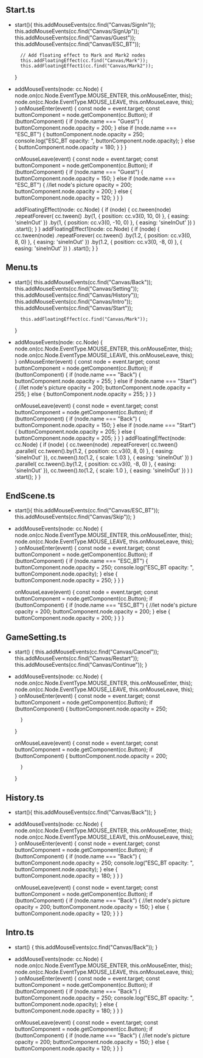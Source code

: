 ## Start.ts
* start(){
        this.addMouseEvents(cc.find("Canvas/SignIn"));
        this.addMouseEvents(cc.find("Canvas/SignUp"));
        this.addMouseEvents(cc.find("Canvas/Guest"));
        this.addMouseEvents(cc.find("Canvas/ESC_BT"));

        // Add floating effect to Mark and Mark2 nodes
        this.addFloatingEffect(cc.find("Canvas/Mark"));
        this.addFloatingEffect1(cc.find("Canvas/Mark2"));
  }
* addMouseEvents(node: cc.Node) {
        node.on(cc.Node.EventType.MOUSE_ENTER, this.onMouseEnter, this);
        node.on(cc.Node.EventType.MOUSE_LEAVE, this.onMouseLeave, this);
    }
  onMouseEnter(event) {
        const node = event.target;
        const buttonComponent = node.getComponent(cc.Button);
        if (buttonComponent) {
            if (node.name === "Guest") {
                buttonComponent.node.opacity = 200;
            } else if (node.name === "ESC_BT") {
                buttonComponent.node.opacity = 250;
                console.log("ESC_BT opacity: ", buttonComponent.node.opacity);
            }
            else {
                buttonComponent.node.opacity = 180;
            }
        }
    }

    onMouseLeave(event) {
        const node = event.target;
        const buttonComponent = node.getComponent(cc.Button);
        if (buttonComponent) {
            if (node.name === "Guest") {
                buttonComponent.node.opacity = 150;
            } else if (node.name === "ESC_BT") {
                //let node's picture opacity = 200;
                buttonComponent.node.opacity = 200;
            }
            else {
                buttonComponent.node.opacity = 120;
            }
        }
    }

    addFloatingEffect(node: cc.Node) {
        if (node) {
            cc.tween(node)
                .repeatForever(
                    cc.tween()
                        .by(1, { position: cc.v3(0, 10, 0) }, { easing: 'sineInOut' })
                        .by(1, { position: cc.v3(0, -10, 0) }, { easing: 'sineInOut' })
                )
                .start();
        }
    }
    addFloatingEffect1(node: cc.Node) {
        if (node) {
            cc.tween(node)
                .repeatForever(
                    cc.tween()
                        .by(1.2, { position: cc.v3(0, 8, 0) }, { easing: 'sineInOut' })
                        .by(1.2, { position: cc.v3(0, -8, 0) }, { easing: 'sineInOut' })
                )
                .start();
        }
    }


## Menu.ts
* start(){
  this.addMouseEvents(cc.find("Canvas/Back"));
        this.addMouseEvents(cc.find("Canvas/Setting"));
        this.addMouseEvents(cc.find("Canvas/History"));
        this.addMouseEvents(cc.find("Canvas/Intro"));
        this.addMouseEvents(cc.find("Canvas/Start"));

        this.addFloatingEffect(cc.find("Canvas/Mark"));
  }
* addMouseEvents(node: cc.Node) {
        node.on(cc.Node.EventType.MOUSE_ENTER, this.onMouseEnter, this);
        node.on(cc.Node.EventType.MOUSE_LEAVE, this.onMouseLeave, this);
    }
    onMouseEnter(event) {
        const node = event.target;
        const buttonComponent = node.getComponent(cc.Button);
        if (buttonComponent) {
            if (node.name === "Back") {
                buttonComponent.node.opacity = 255;
            } else if (node.name === "Start") {
                //let node's picture opacity = 200;
                buttonComponent.node.opacity = 255;
            }
            else {
                buttonComponent.node.opacity = 255;
            }
        }
    }

    onMouseLeave(event) {
        const node = event.target;
        const buttonComponent = node.getComponent(cc.Button);
        if (buttonComponent) {
            if (node.name === "Back") {
                buttonComponent.node.opacity = 150;
            } else if (node.name === "Start") {
                buttonComponent.node.opacity = 205;
            }
            else {
                buttonComponent.node.opacity = 205;
            }
        }
    }
    addFloatingEffect(node: cc.Node) {
        if (node) {
            cc.tween(node)
                .repeatForever(
                    cc.tween()
                        .parallel(
                            cc.tween().by(1.2, { position: cc.v3(0, 8, 0) }, { easing: 'sineInOut' }),
                            cc.tween().to(1.2, { scale: 1.03 }, { easing: 'sineInOut' })
                        )
                        .parallel(
                            cc.tween().by(1.2, { position: cc.v3(0, -8, 0) }, { easing: 'sineInOut' }),
                            cc.tween().to(1.2, { scale: 1.0 }, { easing: 'sineInOut' })
                        )
                )
                .start();
        }
    }

## EndScene.ts
* start(){
  this.addMouseEvents(cc.find("Canvas/ESC_BT"));
        this.addMouseEvents(cc.find("Canvas/Skip"));
  }
* addMouseEvents(node: cc.Node) {
        node.on(cc.Node.EventType.MOUSE_ENTER, this.onMouseEnter, this);
        node.on(cc.Node.EventType.MOUSE_LEAVE, this.onMouseLeave, this);
    }
    onMouseEnter(event) {
        const node = event.target;
        const buttonComponent = node.getComponent(cc.Button);
        if (buttonComponent) {
            if (node.name === "ESC_BT") {
                buttonComponent.node.opacity = 250;
                console.log("ESC_BT opacity: ", buttonComponent.node.opacity);
            }
            else {
                buttonComponent.node.opacity = 250;
            }
        }
    }

    onMouseLeave(event) {
        const node = event.target;
        const buttonComponent = node.getComponent(cc.Button);
        if (buttonComponent) {
            if (node.name === "ESC_BT") {
                //let node's picture opacity = 200;
                buttonComponent.node.opacity = 200;
            }
            else {
                buttonComponent.node.opacity = 200;
            }
        }
    }

## GameSetting.ts
* start() {
        this.addMouseEvents(cc.find("Canvas/Cancel"));
        this.addMouseEvents(cc.find("Canvas/Restart"));
        this.addMouseEvents(cc.find("Canvas/Continue"));
    }
* addMouseEvents(node: cc.Node) {
        node.on(cc.Node.EventType.MOUSE_ENTER, this.onMouseEnter, this);
        node.on(cc.Node.EventType.MOUSE_LEAVE, this.onMouseLeave, this);
    }
    onMouseEnter(event) {
        const node = event.target;
        const buttonComponent = node.getComponent(cc.Button);
        if (buttonComponent) {
            buttonComponent.node.opacity = 250;

        }
    }

    onMouseLeave(event) {
        const node = event.target;
        const buttonComponent = node.getComponent(cc.Button);
        if (buttonComponent) {
            buttonComponent.node.opacity = 200;

        }
    }

## History.ts
* start(){
  this.addMouseEvents(cc.find("Canvas/Back"));
  }
* addMouseEvents(node: cc.Node) {
        node.on(cc.Node.EventType.MOUSE_ENTER, this.onMouseEnter, this);
        node.on(cc.Node.EventType.MOUSE_LEAVE, this.onMouseLeave, this);
    }
    onMouseEnter(event) {
        const node = event.target;
        const buttonComponent = node.getComponent(cc.Button);
        if (buttonComponent) {
            if (node.name === "Back") {
                buttonComponent.node.opacity = 250;
                console.log("ESC_BT opacity: ", buttonComponent.node.opacity);
            }
            else {
                buttonComponent.node.opacity = 180;
            }
        }
    }

    onMouseLeave(event) {
        const node = event.target;
        const buttonComponent = node.getComponent(cc.Button);
        if (buttonComponent) {
            if (node.name === "Back") {
                //let node's picture opacity = 200;
                buttonComponent.node.opacity = 150;
            }
            else {
                buttonComponent.node.opacity = 120;
            }
        }
    }

## Intro.ts
* start() {
        this.addMouseEvents(cc.find("Canvas/Back"));
    }
* addMouseEvents(node: cc.Node) {
        node.on(cc.Node.EventType.MOUSE_ENTER, this.onMouseEnter, this);
        node.on(cc.Node.EventType.MOUSE_LEAVE, this.onMouseLeave, this);
    }
    onMouseEnter(event) {
        const node = event.target;
        const buttonComponent = node.getComponent(cc.Button);
        if (buttonComponent) {
            if (node.name === "Back") {
                buttonComponent.node.opacity = 250;
                console.log("ESC_BT opacity: ", buttonComponent.node.opacity);
            }
            else {
                buttonComponent.node.opacity = 180;
            }
        }
    }

    onMouseLeave(event) {
        const node = event.target;
        const buttonComponent = node.getComponent(cc.Button);
        if (buttonComponent) {
            if (node.name === "Back") {
                //let node's picture opacity = 200;
                buttonComponent.node.opacity = 150;
            }
            else {
                buttonComponent.node.opacity = 120;
            }
        }
    }


## 